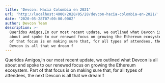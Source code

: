 ```yaml
---
title: 'Devcon: Hacia Colombia en 2021'
url: 'http://localhost:4000/2020/05/28/devcon-hacia-colombia-en-2021/'
date: '2020-05-28T07:00:00.000Z'
author: Devcon Team
description: >-
  Queridos Amigos,In our most recent update, we outlined what Devcon is all
  about and spoke to our renewed focus on growing the Ethereum ecosystem. Part
  of that focus is on making sure that, for all types of attendees, the next
  Devcon is all that we dream f
---
```

Queridos Amigos,In our most recent update, we outlined what Devcon is all about and spoke to our renewed focus on growing the Ethereum ecosystem. Part of that focus is on making sure that, for all types of attendees, the next Devcon is all that we dream f
